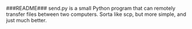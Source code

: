 ###README###
send.py is a small Python program that can remotely transfer files between two computers.  Sorta like scp, but more simple, and just much better.
